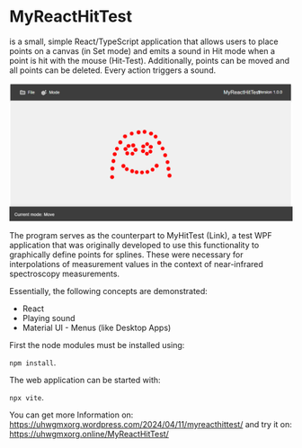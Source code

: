 # MyReactHitTest

is a small, simple React/TypeScript application that allows users to place points on a canvas (in Set mode) and emits a sound in Hit mode when a point is hit with the mouse (Hit-Test). Additionally, points can be moved and all points can be deleted. Every action triggers a sound.

![img](https://github.com/uhwgmxorg/MyReactHitTest.node/blob/master/Doc/98_1.png)

The program serves as the counterpart to MyHitTest (Link), a test WPF application that was originally developed to use this functionality to graphically define points for splines. These were necessary for interpolations of measurement values in the context of near-infrared spectroscopy measurements.

Essentially, the following concepts are demonstrated:

- React
- Playing sound
- Material UI - Menus (like Desktop Apps)


First the node modules must be installed using: 

`npm install`.

The web application can be started with: 

`npx vite`. 

You can get more Information on: https://uhwgmxorg.wordpress.com/2024/04/11/myreacthittest/
and try it on: https://uhwgmxorg.online/MyReactHitTest/
